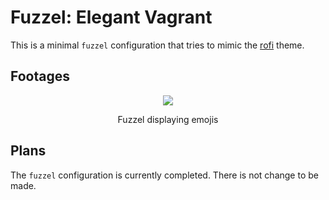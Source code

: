 # Fuzzel: Elegant Vagrant

This is a minimal `fuzzel` configuration that tries to mimic the [rofi](https://github.com/janpstrunn/elegantvagrant/tree/main/rofi) theme.

## Footages

<div align="center">
  <img src="https://git.disroot.org/janpstrunn/images/raw/branch/main/elegantvagrant/2025-04-21-fuzzel.webp">
  <p>Fuzzel displaying emojis</p>
</div>

## Plans

The `fuzzel` configuration is currently completed. There is not change to be made.
